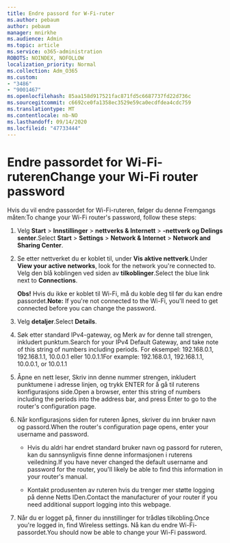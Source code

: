 ```yaml
---
title: Endre passord for W-Fi-ruter
ms.author: pebaum
author: pebaum
manager: mnirkhe
ms.audience: Admin
ms.topic: article
ms.service: o365-administration
ROBOTS: NOINDEX, NOFOLLOW
localization_priority: Normal
ms.collection: Adm_O365
ms.custom:
- "3486"
- "9001467"
ms.openlocfilehash: 85aa158d917521fac871fd5c6687737fd22d736c
ms.sourcegitcommit: c6692ce0fa1358ec3529e59ca0ecdfdea4cdc759
ms.translationtype: MT
ms.contentlocale: nb-NO
ms.lasthandoff: 09/14/2020
ms.locfileid: "47733444"
---
```

# <a name="change-your-wi-fi-router-password"></a><span data-ttu-id="7ba7f-102">Endre passordet for Wi-Fi-ruteren</span><span class="sxs-lookup"><span data-stu-id="7ba7f-102">Change your Wi-Fi router password</span></span>

<span data-ttu-id="7ba7f-103">Hvis du vil endre passordet for Wi-Fi-ruteren, følger du denne Fremgangs måten:</span><span class="sxs-lookup"><span data-stu-id="7ba7f-103">To change your Wi-Fi router's password, follow these steps:</span></span>

1. <span data-ttu-id="7ba7f-104">Velg **Start**  >  **Innstillinger**  >  **nettverks & Internett**  >  **-nettverk og Delings senter**.</span><span class="sxs-lookup"><span data-stu-id="7ba7f-104">Select **Start** > **Settings** > **Network & Internet** > **Network and Sharing Center**.</span></span>

2. <span data-ttu-id="7ba7f-105">Se etter nettverket du er koblet til, under **Vis aktive nettverk**.</span><span class="sxs-lookup"><span data-stu-id="7ba7f-105">Under **View your active networks**, look for the network you're connected to.</span></span> <span data-ttu-id="7ba7f-106">Velg den blå koblingen ved siden av **tilkoblinger**.</span><span class="sxs-lookup"><span data-stu-id="7ba7f-106">Select the blue link next to **Connections**.</span></span><br>

   <span data-ttu-id="7ba7f-107">**Obs!** Hvis du ikke er koblet til Wi-Fi, må du koble deg til før du kan endre passordet.</span><span class="sxs-lookup"><span data-stu-id="7ba7f-107">**Note:** If you're not connected to the Wi-Fi, you'll need to get connected before you can change the password.</span></span>

3. <span data-ttu-id="7ba7f-108">Velg **detaljer**.</span><span class="sxs-lookup"><span data-stu-id="7ba7f-108">Select **Details**.</span></span>

4. <span data-ttu-id="7ba7f-109">Søk etter standard IPv4-gateway, og Merk av for denne tall strengen, inkludert punktum.</span><span class="sxs-lookup"><span data-stu-id="7ba7f-109">Search for your IPv4 Default Gateway, and take note of this string of numbers including periods.</span></span> <span data-ttu-id="7ba7f-110">For eksempel: 192.168.0.1, 192.168.1.1, 10.0.0.1 eller 10.0.1.1</span><span class="sxs-lookup"><span data-stu-id="7ba7f-110">For example: 192.168.0.1, 192.168.1.1, 10.0.0.1, or 10.0.1.1</span></span>

5. <span data-ttu-id="7ba7f-111">Åpne en nett leser, Skriv inn denne nummer strengen, inkludert punktumene i adresse linjen, og trykk ENTER for å gå til ruterens konfigurasjons side.</span><span class="sxs-lookup"><span data-stu-id="7ba7f-111">Open a browser, enter this string of numbers including the periods into the address bar, and press Enter to go to the router's configuration page.</span></span>

6. <span data-ttu-id="7ba7f-112">Når konfigurasjons siden for ruteren åpnes, skriver du inn bruker navn og passord.</span><span class="sxs-lookup"><span data-stu-id="7ba7f-112">When the router's configuration page opens, enter your username and password.</span></span><br>
   - <span data-ttu-id="7ba7f-113">Hvis du aldri har endret standard bruker navn og passord for ruteren, kan du sannsynligvis finne denne informasjonen i ruterens veiledning.</span><span class="sxs-lookup"><span data-stu-id="7ba7f-113">If you have never changed the default username and password for the router, you'll likely be able to find this information in your router's manual.</span></span>

   - <span data-ttu-id="7ba7f-114">Kontakt produsenten av ruteren hvis du trenger mer støtte logging på denne Netts IDen.</span><span class="sxs-lookup"><span data-stu-id="7ba7f-114">Contact the manufacturer of your router if you need additional support logging into this webpage.</span></span>

7. <span data-ttu-id="7ba7f-115">Når du er logget på, finner du innstillinger for trådløs tilkobling.</span><span class="sxs-lookup"><span data-stu-id="7ba7f-115">Once you're logged in, find Wireless settings.</span></span> <span data-ttu-id="7ba7f-116">Nå kan du endre Wi-Fi-passordet.</span><span class="sxs-lookup"><span data-stu-id="7ba7f-116">You should now be able to change your Wi-Fi password.</span></span>
